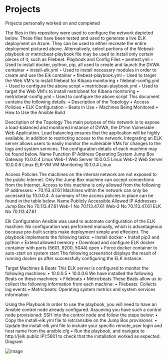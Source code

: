 # Projects
Projects personally worked on and completed

The files in this repository were used to configure the network depicted below.
These files have been tested and used to generate a live ELK deployment on Azure. They can be used to either recreate the entire deployment pictured above. Alternatively, select portions of the filebeat-playbook or metricbeat-playbook file may be used to install only certain pieces of it, such as Filebeat.
Playbook and Config Files
•	pentest.yml
◦	Used to install docker, python, pip, all used to create and launch the DVWA container
•	install-elk.yml
◦	Used to install necessary modules in order to create and use the Elk container
•	filebeat-playbook.yml
◦	Used to target the Web VM's to install filebeat for Kibana monitoring
•	filebeat-config.yml
◦	Used to configure the above script
•	metricbeat-playbook.yml
◦	Used to target the Web VM's to install metricbeat for Kibana monitoring
•	metricbeat-config.yml
◦	Used to configure the above script
This document contains the following details:
•	Description of the Topology
•	Access Policies
•	ELK Configuration
◦	Beats in Use
◦	Machines Being Monitored
•	How to Use the Ansible Build

Description of the Topology
The main purpose of this network is to expose a load-balanced and monitored instance of DVWA, the D*mn Vulnerable Web Application.
Load balancing ensures that the application will be highly available, in addition to restricting access to the network.
Integrating an ELK server allows users to easily monitor the vulnerable VMs for changes to the logs and system services.
The configuration details of each machine may be found below.
Name	Function	IP Address	Operating System
Jump Box	Gateway	10.0.0.4	Linux
Web-1	Web Server	10.0.0.5	Linux
Web-2	Web Server	10.0.0.6	Linux
ELK-VM	VM Monitoring	10.1.0.4	Linux

Access Policies
The machines on the internal network are not exposed to the public Internet.
Only the Jump Box machine can accept connections from the Internet. Access to this machine is only allowed from the following IP addresses:
•	70.113.47.61
Machines within the network can only be accessed by 10.0.0.4.
A summary of the access policies in place can be found in the table below.
Name	Publicly Accessible	Allowed IP Addresses
Jump Box	No	70.113.47.61
Web-1	No	70.113.47.61
Web-2	No	70.113.47.61
ELK	No	70.113.47.61

Elk Configuration
Ansible was used to automate configuration of the ELK machine. No configuration was performed manually, which is advantageous because pre-built scripts make deployment simple and effecient.
The playbook implements the following tasks:
•	Install docker
•	Install pip3 and python
•	Extend allowed memory
•	Download and configure ELK docker container with ports (5601, 9200, 5044) open
•	Force docker container to auto-start on system start
The following screenshot displays the result of running docker ps after successfully configuring the ELK instance.

Target Machines & Beats
This ELK server is configured to monitor the following machines:
•	10.0.0.5
•	10.0.0.6
We have installed the following Beats on these machines:
•	Filebeats
•	Metricbeats
These Beats allow us to collect the following information from each machine:
•	Filebeats: Collects log events
•	Metricbeats: Operating system metrics and system services information

Using the Playbook
In order to use the playbook, you will need to have an Ansible control node already configured. Assuming you have such a control node provisioned:
SSH into the control node and follow the steps below:
•	Copy the install-elk.yml file to /etc/ansible on the Jump Box provisioner.
•	Update the install-elk.yml file to include your specific remote_user login and host name from the ansible.cfg
•	Run the playbook, and navigate to http://[elk public IP]:5601 to check that the installation worked as expected.
Diagram 
 
![image](https://user-images.githubusercontent.com/75282647/121103942-99a34c00-c7c6-11eb-8fa3-09fd1a49e77b.png)
